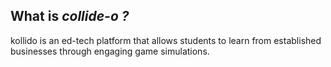 ## What is _collide-o ?_

kollido is an ed-tech platform that allows students to learn from established businesses through engaging game simulations.
